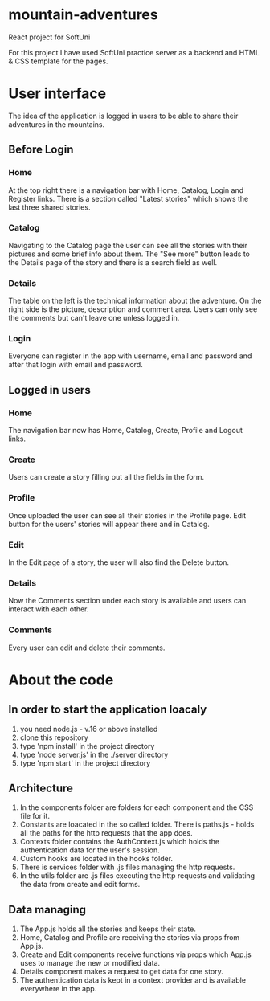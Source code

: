# mountain-adventures
React project for SoftUni

For this project I have used SoftUni practice server as a backend and HTML & CSS template for the pages.

# User interface
The idea of the application is logged in users to be able to share their adventures in the mountains.

## Before Login

### Home
At the top right there is a navigation bar with Home, Catalog, Login and Register links. There is a section called "Latest stories" which shows the last three shared stories.

### Catalog
Navigating to the Catalog page the user can see all the stories with their pictures and some brief info about them. The "See more" button leads to the Details page of the story and there is a search field as well.

### Details
The table on the left is the technical information about the adventure. On the right side is the picture, description and comment area. Users can only see the comments but can't leave one unless logged in.

### Login
Everyone can register in the app with username, email and password and after that login with email and password.

## Logged in users

### Home
The navigation bar now has Home, Catalog, Create, Profile and Logout links.

### Create
Users can create a story filling out all the fields in the form.

### Profile
Once uploaded the user can see all their stories in the Profile page. Edit button for the users' stories will appear there and in Catalog.

### Edit
In the Edit page of a story, the user will also find the Delete button.

### Details
Now the Comments section under each story is available and users can interact with each other.

### Comments
Every user can edit and delete their comments.

# About the code

## In order to start the application loacaly
1. you need node.js - v.16 or above installed
2. clone this repository
3. type 'npm install' in the project directory
4. type 'node server.js' in the ./server directory
5. type 'npm start' in the project directory

## Architecture

1. In the components folder are folders for each component and the CSS file for it.
2. Constants are loacated in the so called folder. There is paths.js - holds all the paths for the http requests that the app does.
3. Contexts folder contains the AuthContext.js which holds the authentication data for the user's session.
4. Custom hooks are located in the hooks folder.
5. There is services folder with .js files managing the http requests.
6. In the utils folder are .js files executing the http requests and validating the data from create and edit forms.

## Data managing

1. The App.js holds all the stories and keeps their state. 
2. Home, Catalog and Profile are receiving the stories via props from App.js.
3. Create and Edit components receive functions via props which App.js uses to manage the new or modified data.
4. Details component makes a request to get data for one story.
5. The authentication data is kept in a context provider and is available everywhere in the app.
